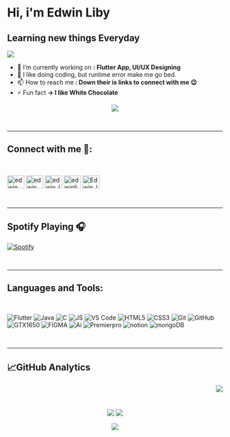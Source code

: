 # Hi, i'm Edwin Liby
## Learning new things Everyday

![](https://quotes-github-readme.vercel.app/api?type=horizontal&theme=radical)

- 🔭 I’m currently working on **: Flutter App, UI/UX Designing**
- 🌱 I like doing coding, but runtime error make me go bed.
- 📫 How to reach me **: Down their is links to connect with me 😉**
- ⚡ Fun fact **-> I like White Chocolate**

<p align="center">
 <a href="https://edwinliby.github.io"><img src="https://img.shields.io/badge/⚡-Check%20my%20Portfolio-orange"/></a>
 </p>
<br/>

---
## Connect with me 📝:

<br/>

<p align="left">
<a href="http://www.linkedin.com/in/edwin-liby-12b7a5220" target="blank"><img align="center" src="https://raw.githubusercontent.com/rahuldkjain/github-profile-readme-generator/master/src/images/icons/Social/linked-in-alt.svg" alt="edwin liby" height="30" width="40" /></a>
<a href="https://www.facebook.com/edwin.liby.73/" target="blank"><img align="center" src="https://raw.githubusercontent.com/rahuldkjain/github-profile-readme-generator/master/src/images/icons/Social/facebook.svg" alt="edwin liby" height="30" width="40" /></a>
<a href="https://www.instagram.com/edwin_liby/" target="blank"><img align="center" src="https://raw.githubusercontent.com/rahuldkjain/github-profile-readme-generator/master/src/images/icons/Social/instagram.svg" alt="edwin_liby" height="30" width="40" /></a>
<a href="https://www.hackerrank.com/edwinliby30" target="blank"><img align="center" src="https://raw.githubusercontent.com/rahuldkjain/github-profile-readme-generator/master/src/images/icons/Social/hackerrank.svg" alt="edwinliby30" height="30" width="40" /></a>
<a href="https://discord.gg/Edwin_liby#4684" target="blank"><img align="center" src="https://raw.githubusercontent.com/rahuldkjain/github-profile-readme-generator/master/src/images/icons/Social/discord.svg" alt="Edwin_liby#4684" height="30" width="40" /></a>
</p>

<br/>

---

## Spotify Playing 🎧

 [![Spotify](https://novatorem.bgstatic.vercel.app/api/spotify)](https://open.spotify.com/user/31pp3kugbt327ayrrjpq7wmjnoei)

<br/>

---

## Languages and Tools:

<br/>

![Flutter](https://img.shields.io/badge/Flutter-02569B?style=for-the-badge&logo=flutter&logoColor=white)
![Java](https://img.shields.io/badge/Java-ED8B00?style=for-the-badge&logo=java&logoColor=white)
![C](https://img.shields.io/badge/C-00599C?style=for-the-badge&logo=c&logoColor=white)
![JS](https://img.shields.io/badge/JavaScript-323330?style=for-the-badge&logo=javascript&logoColor=F7DF1E)
![VS Code](https://img.shields.io/badge/VSCode-0078D4?style=for-the-badge&logo=visual%20studio%20code&logoColor=white)
![HTML5](https://img.shields.io/badge/HTML5-E34F26?style=for-the-badge&logo=html5&logoColor=white)
![CSS3](https://img.shields.io/badge/CSS3-1572B6?style=for-the-badge&logo=css3&logoColor=white)
![Git](https://img.shields.io/badge/GIT-E44C30?style=for-the-badge&logo=git&logoColor=white)
![GitHub](https://img.shields.io/badge/GitHub-100000?style=for-the-badge&logo=github&logoColor=white)
![GTX1650](https://img.shields.io/badge/NVIDIA-GTX1650-76B900?style=for-the-badge&logo=nvidia&logoColor=white)
![FIGMA](https://img.shields.io/badge/Figma-F24E1E?style=for-the-badge&logo=figma&logoColor=white)
![Ai](https://img.shields.io/badge/Adobe%20Illustrator-FF9A00?style=for-the-badge&logo=adobe%20illustrator&logoColor=white)
![Premierpro](https://img.shields.io/badge/Adobe%20Premiere%20Pro-9999FF?style=for-the-badge&logo=Adobe%20Premiere%20Pro&logoColor=white)
![notion](https://img.shields.io/badge/Notion-000000?style=for-the-badge&logo=notion&logoColor=white)
![mongoDB](https://img.shields.io/badge/MongoDB-4EA94B?style=for-the-badge&logo=mongodb&logoColor=white)

<br/>

---

## 📈GitHub Analytics <p align="right"> <img src="https://komarev.com/ghpvc/?username=Edwinliby&label=Views&color=blue&style=plastic"/> </p>

<br/>

 <div align="center"> 
      <img align="center" src="https://github-readme-stats-sigma-five.vercel.app/api?username=Edwinliby&show_icons=true&include_all_commits=true&count_private=true&theme=react&line_height=40" />
      <img align="center" src="https://github-readme-stats.vercel.app/api/top-langs/?username=Edwinliby&theme=react&line_hide=css"/>   
</div>
 
<br/>

<div align="center"> 
      <img align="center" src="https://github-readme-streak-stats.herokuapp.com?user=edwinliby&theme=dracula&hide_border=true" />
</div>

